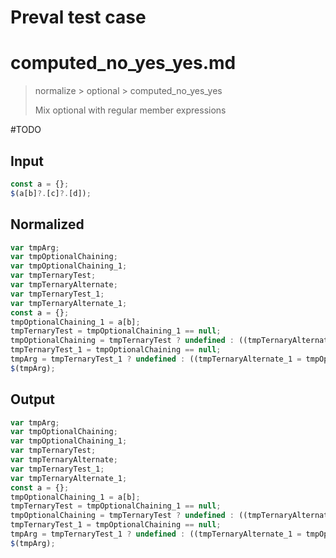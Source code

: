 # Preval test case

# computed_no_yes_yes.md

> normalize > optional > computed_no_yes_yes
>
> Mix optional with regular member expressions

#TODO

## Input

`````js filename=intro
const a = {};
$(a[b]?.[c]?.[d]);
`````

## Normalized

`````js filename=intro
var tmpArg;
var tmpOptionalChaining;
var tmpOptionalChaining_1;
var tmpTernaryTest;
var tmpTernaryAlternate;
var tmpTernaryTest_1;
var tmpTernaryAlternate_1;
const a = {};
tmpOptionalChaining_1 = a[b];
tmpTernaryTest = tmpOptionalChaining_1 == null;
tmpOptionalChaining = tmpTernaryTest ? undefined : ((tmpTernaryAlternate = tmpOptionalChaining_1[c]), tmpTernaryAlternate);
tmpTernaryTest_1 = tmpOptionalChaining == null;
tmpArg = tmpTernaryTest_1 ? undefined : ((tmpTernaryAlternate_1 = tmpOptionalChaining[d]), tmpTernaryAlternate_1);
$(tmpArg);
`````

## Output

`````js filename=intro
var tmpArg;
var tmpOptionalChaining;
var tmpOptionalChaining_1;
var tmpTernaryTest;
var tmpTernaryAlternate;
var tmpTernaryTest_1;
var tmpTernaryAlternate_1;
const a = {};
tmpOptionalChaining_1 = a[b];
tmpTernaryTest = tmpOptionalChaining_1 == null;
tmpOptionalChaining = tmpTernaryTest ? undefined : ((tmpTernaryAlternate = tmpOptionalChaining_1[c]), tmpTernaryAlternate);
tmpTernaryTest_1 = tmpOptionalChaining == null;
tmpArg = tmpTernaryTest_1 ? undefined : ((tmpTernaryAlternate_1 = tmpOptionalChaining[d]), tmpTernaryAlternate_1);
$(tmpArg);
`````
